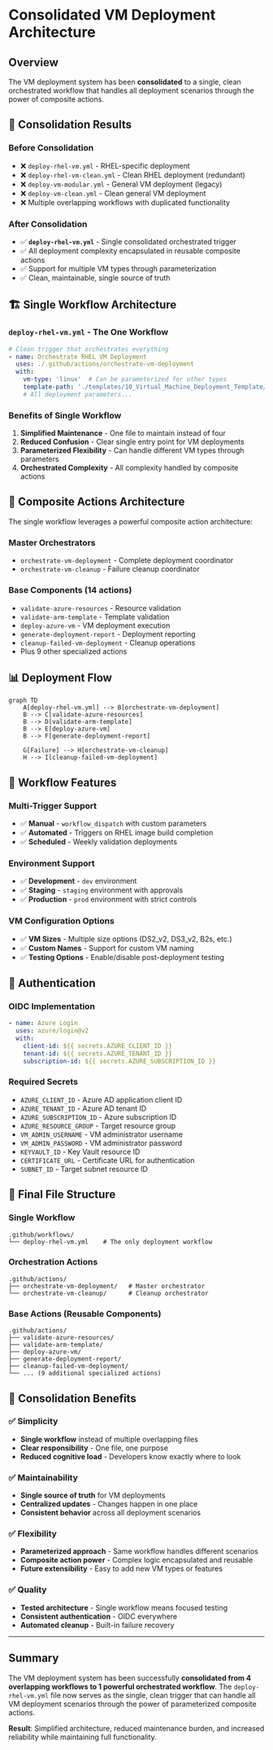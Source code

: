 # Consolidated VM Deployment Architecture

## Overview

The VM deployment system has been **consolidated** to a single, clean orchestrated workflow that handles all deployment scenarios through the power of composite actions.

## 🎯 **Consolidation Results**

### Before Consolidation
- ❌ `deploy-rhel-vm.yml` - RHEL-specific deployment
- ❌ `deploy-rhel-vm-clean.yml` - Clean RHEL deployment (redundant)
- ❌ `deploy-vm-modular.yml` - General VM deployment (legacy)
- ❌ `deploy-vm-clean.yml` - Clean general VM deployment
- ❌ Multiple overlapping workflows with duplicated functionality

### After Consolidation
- ✅ **`deploy-rhel-vm.yml`** - Single consolidated orchestrated trigger
- ✅ All deployment complexity encapsulated in reusable composite actions
- ✅ Support for multiple VM types through parameterization
- ✅ Clean, maintainable, single source of truth

## 🏗️ **Single Workflow Architecture**

### **`deploy-rhel-vm.yml`** - The One Workflow
```yaml
# Clean trigger that orchestrates everything
- name: Orchestrate RHEL VM Deployment
  uses: ./.github/actions/orchestrate-vm-deployment
  with:
    vm-type: 'linux'  # Can be parameterized for other types
    template-path: './templates/10_Virtual_Machine_Deployment_Template/azuredeploy.linux.json'
    # All deployment parameters...
```

### **Benefits of Single Workflow**
1. **Simplified Maintenance** - One file to maintain instead of four
2. **Reduced Confusion** - Clear single entry point for VM deployments
3. **Parameterized Flexibility** - Can handle different VM types through parameters
4. **Orchestrated Complexity** - All complexity handled by composite actions

## 🔧 **Composite Actions Architecture**

The single workflow leverages a powerful composite action architecture:

### **Master Orchestrators**
- `orchestrate-vm-deployment` - Complete deployment coordinator
- `orchestrate-vm-cleanup` - Failure cleanup coordinator

### **Base Components** (14 actions)
- `validate-azure-resources` - Resource validation
- `validate-arm-template` - Template validation
- `deploy-azure-vm` - VM deployment execution
- `generate-deployment-report` - Deployment reporting
- `cleanup-failed-vm-deployment` - Cleanup operations
- Plus 9 other specialized actions

## 📊 **Deployment Flow**

```mermaid
graph TD
    A[deploy-rhel-vm.yml] --> B[orchestrate-vm-deployment]
    B --> C[validate-azure-resources]
    B --> D[validate-arm-template]
    B --> E[deploy-azure-vm]
    B --> F[generate-deployment-report]
    
    G[Failure] --> H[orchestrate-vm-cleanup]
    H --> I[cleanup-failed-vm-deployment]
```

## 🚀 **Workflow Features**

### **Multi-Trigger Support**
- ✅ **Manual** - `workflow_dispatch` with custom parameters
- ✅ **Automated** - Triggers on RHEL image build completion
- ✅ **Scheduled** - Weekly validation deployments

### **Environment Support**
- ✅ **Development** - `dev` environment
- ✅ **Staging** - `staging` environment with approvals
- ✅ **Production** - `prod` environment with strict controls

### **VM Configuration Options**
- ✅ **VM Sizes** - Multiple size options (DS2_v2, DS3_v2, B2s, etc.)
- ✅ **Custom Names** - Support for custom VM naming
- ✅ **Testing Options** - Enable/disable post-deployment testing

## 🔐 **Authentication**

### **OIDC Implementation**
```yaml
- name: Azure Login
  uses: azure/login@v2
  with:
    client-id: ${{ secrets.AZURE_CLIENT_ID }}
    tenant-id: ${{ secrets.AZURE_TENANT_ID }}
    subscription-id: ${{ secrets.AZURE_SUBSCRIPTION_ID }}
```

### **Required Secrets**
- `AZURE_CLIENT_ID` - Azure AD application client ID
- `AZURE_TENANT_ID` - Azure AD tenant ID
- `AZURE_SUBSCRIPTION_ID` - Azure subscription ID
- `AZURE_RESOURCE_GROUP` - Target resource group
- `VM_ADMIN_USERNAME` - VM administrator username
- `VM_ADMIN_PASSWORD` - VM administrator password
- `KEYVAULT_ID` - Key Vault resource ID
- `CERTIFICATE_URL` - Certificate URL for authentication
- `SUBNET_ID` - Target subnet resource ID

## 📁 **Final File Structure**

### **Single Workflow**
```
.github/workflows/
└── deploy-rhel-vm.yml    # The only deployment workflow
```

### **Orchestration Actions**
```
.github/actions/
├── orchestrate-vm-deployment/   # Master orchestrator
└── orchestrate-vm-cleanup/      # Cleanup orchestrator
```

### **Base Actions** (Reusable Components)
```
.github/actions/
├── validate-azure-resources/
├── validate-arm-template/
├── deploy-azure-vm/
├── generate-deployment-report/
├── cleanup-failed-vm-deployment/
└── ... (9 additional specialized actions)
```

## 🎉 **Consolidation Benefits**

### ✅ **Simplicity**
- **Single workflow** instead of multiple overlapping files
- **Clear responsibility** - One file, one purpose
- **Reduced cognitive load** - Developers know exactly where to look

### ✅ **Maintainability**
- **Single source of truth** for VM deployments
- **Centralized updates** - Changes happen in one place
- **Consistent behavior** across all deployment scenarios

### ✅ **Flexibility**
- **Parameterized approach** - Same workflow handles different scenarios
- **Composite action power** - Complex logic encapsulated and reusable
- **Future extensibility** - Easy to add new VM types or features

### ✅ **Quality**
- **Tested architecture** - Single workflow means focused testing
- **Consistent authentication** - OIDC everywhere
- **Automated cleanup** - Built-in failure recovery

---

## Summary

The VM deployment system has been successfully **consolidated from 4 overlapping workflows to 1 powerful orchestrated workflow**. The `deploy-rhel-vm.yml` file now serves as the single, clean trigger that can handle all VM deployment scenarios through the power of parameterized composite actions.

**Result**: Simplified architecture, reduced maintenance burden, and increased reliability while maintaining full functionality.
